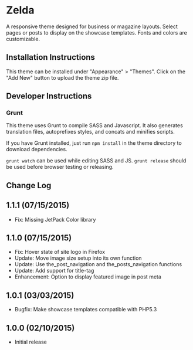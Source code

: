 # Zelda

A responsive theme designed for business or magazine layouts. Select pages or posts to display on the showcase templates. Fonts and colors are customizable.

## Installation Instructions

This theme can be installed under "Appearance" > "Themes".  Click on the "Add New" button to upload the theme zip file.

## Developer Instructions

### Grunt

This theme uses Grunt to compile SASS and Javascript.  It also generates translation files, autoprefixes styles, and concats and minifies scripts.

If you have Grunt installed, just run `npm install` in the theme directory to download dependencies.

`grunt watch` can be used while editing SASS and JS.
`grunt release` should be used before browser testing or releasing.

## Change Log

1.1.1 (07/15/2015)
---

* Fix: Missing JetPack Color library

1.1.0 (07/15/2015)
---

* Fix: Hover state of site logo in Firefox
* Update: Move image size setup into its own function
* Update: Use the_post_navigation and the_posts_navigation functions
* Update: Add support for title-tag
* Enhancement: Option to display featured image in post meta

1.0.1 (03/03/2015)
---

* Bugfix: Make showcase templates compatible with PHP5.3

1.0.0 (02/10/2015)
---

* Initial release